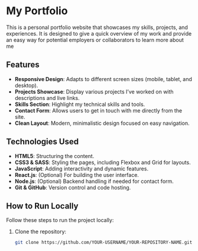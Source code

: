 # My Portfolio

This is a personal portfolio website that showcases my skills, projects, and experiences. It is designed to give a quick overview of my work and provide an easy way for potential employers or collaborators to learn more about me

## Features

- **Responsive Design**: Adapts to different screen sizes (mobile, tablet, and desktop).
- **Projects Showcase**: Display various projects I’ve worked on with descriptions and live links.
- **Skills Section**: Highlight my technical skills and tools.
- **Contact Form**: Allows users to get in touch with me directly from the site.
- **Clean Layout**: Modern, minimalistic design focused on easy navigation.

## Technologies Used

- **HTML5**: Structuring the content.
- **CSS3 & SASS**: Styling the pages, including Flexbox and Grid for layouts.
- **JavaScript**: Adding interactivity and dynamic features.
- **React.js**: (Optional) For building the user interface.
- **Node.js**: (Optional) Backend handling if needed for contact form.
- **Git & GitHub**: Version control and code hosting.

## How to Run Locally

Follow these steps to run the project locally:

1. Clone the repository:
   ```bash
   git clone https://github.com/YOUR-USERNAME/YOUR-REPOSITORY-NAME.git
